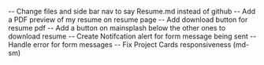 -- Change files and side bar nav to say Resume.md instead of github
-- Add a PDF preview of my resume on resume page
-- Add download button for resume pdf
-- Add a button on mainsplash below the other ones to download resume
-- Create Notifcation alert for form message being sent
-- Handle error for form messages
-- Fix Project Cards responsiveness (md-sm)
